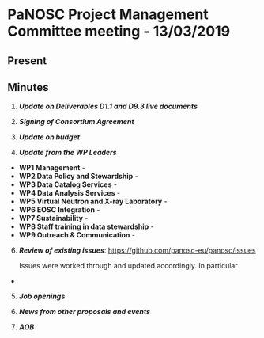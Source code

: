 ﻿PaNOSC Project Management Committee meeting - 13/03/2019
========================================================


Present
------



Minutes
------
1. _**Update on Deliverables D1.1 and D9.3 live documents**_


2. _**Signing of Consortium Agreement**_


3. _**Update on budget**_


4. _**Update from the WP Leaders**_

*    **WP1 Management** - 
*    **WP2 Data Policy and Stewardship** - 
*    **WP3 Data Catalog Services** - 
*    **WP4 Data Analysis Services** - 
*    **WP5 Virtual Neutron and X-ray Laboratory** - 
*    **WP6 EOSC Integration** - 
*    **WP7 Sustainability** - 
*    **WP8 Staff training in data stewardship** - 
*    **WP9 Outreach & Communication** - 


6. _**Review of existing issues**_: https://github.com/panosc-eu/panosc/issues

    Issues were worked through and updated accordingly. In particular
* 

5. _**Job openings**_

6. _**News from other proposals and events**_

7. _**AOB**_
